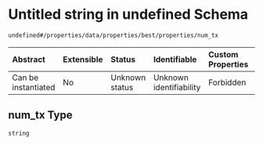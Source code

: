 # Untitled string in undefined Schema

```txt
undefined#/properties/data/properties/best/properties/num_tx
```



| Abstract            | Extensible | Status         | Identifiable            | Custom Properties | Additional Properties | Access Restrictions | Defined In                                                                              |
| :------------------ | :--------- | :------------- | :---------------------- | :---------------- | :-------------------- | :------------------ | :-------------------------------------------------------------------------------------- |
| Can be instantiated | No         | Unknown status | Unknown identifiability | Forbidden         | Allowed               | none                | [block\_summary.schema.json\*](../out/block_summary.schema.json "open original schema") |

## num\_tx Type

`string`
